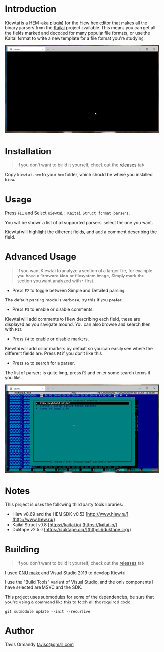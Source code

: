 # Introduction

Kiewtai is a HEM (aka plugin) for the [Hiew](http://www.hiew.ru/)  hex editor
that makes all the binary parsers from the [Kaitai](https://kaitai.io/) project
available. This means you can get all the fields marked and decoded for many
popular file formats, or use the Kaitai format to write a new template for a
file format you're studying.

![Kiewtai JPEG Demo](kiewtai-jpg.gif)


# Installation

> If you don't want to build it yourself, check out the
> [releases](https://github.com/taviso/kiewtai/releases)  tab


Copy `kiewtai.hem` to your `hem` folder, which should be where you installed
`hiew`.

# Usage

Press `F11` and Select `Kiewtai: Kaitai Struct format parsers`.

You will be shown a list of all supported parsers, select the one you want.

Kiewtai will highlight the different fields, and add a comment describing the
field.

# Advanced Usage

> If you want Kiewtai to analyze a section of a larger file, for example you
> have a firmware blob or filesystem image, Simply mark the section you want
> analyzed with `*` first.

 - Press `F2` to toggle between Simple and Detailed parsing.

The default parsing mode is verbose, try this if you prefer.

 - Press `F3` to enable or disable comments.

Kiewtai will add comments to Hiew describing each field, these are displayed as
you navigate around. You can also browse and search then with `F12`.

- Press `F4` to enable or disable markers.

Kiewtai will add color markers by default so you can easily see where the
different fields are. Press `F4` if you don't like this.

- Press `F5` to search for a parser.

The list of parsers is quite long, press `F5` and enter some search terms if
you  like.

![Kiewtai EXE Demo](kiewtai-exe.gif)

# Notes

This project is uses the following third party tools libraries:

- Hiew v8.69 and the HEM SDK v0.53 [http://www.hiew.ru/](http://www.hiew.ru/)
- Kaitai Struct  v0.8 [https://kaitai.io/](https://kaitai.io/)
- Duktape v2.5.0 [https://duktape.org/](https://duktape.org/)

# Building

> If you don't want to build it yourself, check out the
> [releases](https://github.com/taviso/kiewtai/releases)  tab

I used [GNU make](http://gnuwin32.sourceforge.net/packages/make.htm) and Visual
Studio 2019 to develop Kiewtai.

I use the "Build Tools" variant of Visual Studio, and the only components I
have selected are MSVC and the SDK.

This project uses submodules for some of the dependencies, be sure that you're
using a command like this to fetch all the required code.

```
git submodule update --init --recursive

```

# Author

Tavis Ormandy <taviso@gmail.com>

